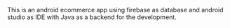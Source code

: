 This is an android ecommerce app using firebase as database and android studio as IDE with Java as a backend for the development.
